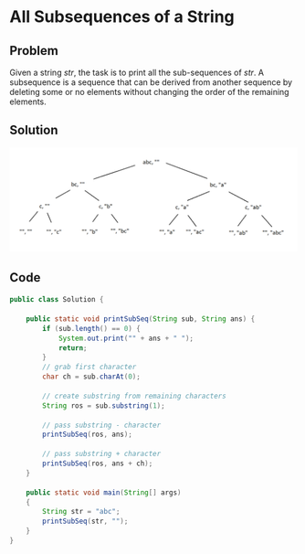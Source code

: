 # All Subsequences of a String

## Problem

Given a string *str*, the task is to print all the sub-sequences of *str*.
A subsequence is a sequence that can be derived from another sequence by deleting some or no elements without changing the order of the remaining elements.

## Solution

![alt text](../images/Subsequences_Tree.png "Recursive Tree")

## Code

```java
public class Solution { 
  
    public static void printSubSeq(String sub, String ans) {
        if (sub.length() == 0) { 
            System.out.print("" + ans + " "); 
            return; 
        } 
  		// grab first character
        char ch = sub.charAt(0); 
  
        // create substring from remaining characters
        String ros = sub.substring(1); 
  		
  		// pass substring - character
        printSubSeq(ros, ans); 
  	
  		// pass substring + character
        printSubSeq(ros, ans + ch); 
    } 
  
    public static void main(String[] args) 
    { 
        String str = "abc"; 
        printSubSeq(str, ""); 
    } 
} 
```